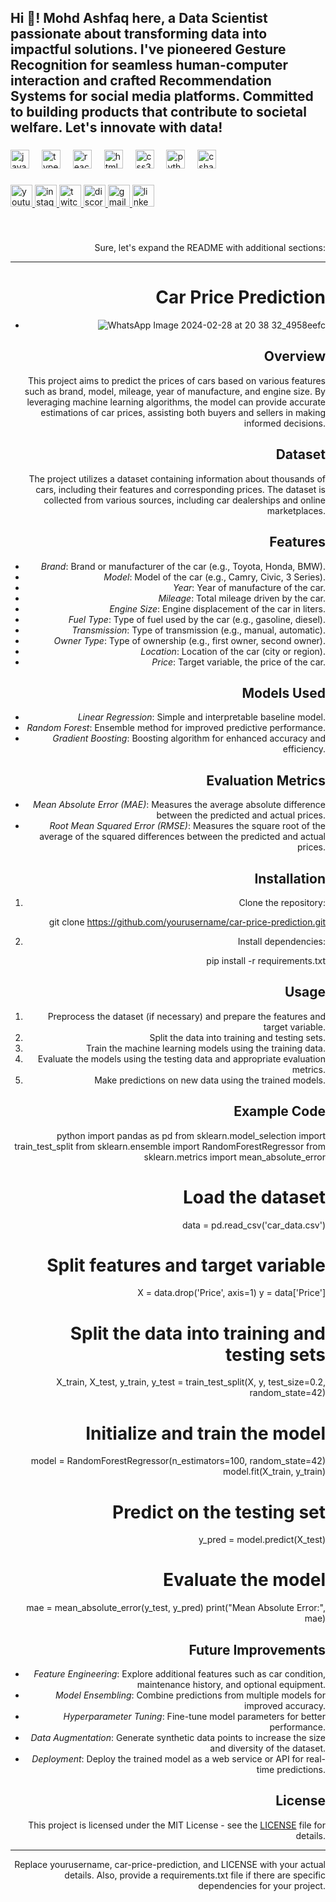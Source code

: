 <h2 align="left">Hi 👋! Mohd Ashfaq here, a Data Scientist passionate about transforming data into impactful solutions. I've pioneered Gesture Recognition for seamless human-computer interaction and crafted Recommendation Systems for social media platforms. Committed to building products that contribute to societal welfare. Let's innovate with data! 





</h2>

###


<gif align="right" height="150" src="https://i.imgflip.com/65efzo.gif"  />

###

<div align="left">
  <img src="https://cdn.jsdelivr.net/gh/devicons/devicon/icons/javascript/javascript-original.svg" height="30" alt="javascript logo"  />
  <img width="12" />
  <img src="https://cdn.jsdelivr.net/gh/devicons/devicon/icons/typescript/typescript-original.svg" height="30" alt="typescript logo"  />
  <img width="12" />
  <img src="https://cdn.jsdelivr.net/gh/devicons/devicon/icons/react/react-original.svg" height="30" alt="react logo"  />
  <img width="12" />
  <img src="https://cdn.jsdelivr.net/gh/devicons/devicon/icons/html5/html5-original.svg" height="30" alt="html5 logo"  />
  <img width="12" />
  <img src="https://cdn.jsdelivr.net/gh/devicons/devicon/icons/css3/css3-original.svg" height="30" alt="css3 logo"  />
  <img width="12" />
  <img src="https://cdn.jsdelivr.net/gh/devicons/devicon/icons/python/python-original.svg" height="30" alt="python logo"  />
  <img width="12" />
  <img src="https://cdn.jsdelivr.net/gh/devicons/devicon/icons/csharp/csharp-original.svg" height="30" alt="csharp logo"  />
</div>

###

<div align="left">
  <a href="[Your YouTube Link]">
    <img src="https://img.shields.io/static/v1?message=Youtube&logo=youtube&label=&color=FF0000&logoColor=white&labelColor=&style=for-the-badge" height="35" alt="youtube logo"  />
  </a>
  <a href="[Your Instagram Link]">
    <img src="https://img.shields.io/static/v1?message=Instagram&logo=instagram&label=&color=E4405F&logoColor=white&labelColor=&style=for-the-badge" height="35" alt="instagram logo"  />
  </a>
  <a href="[Your Twitch Link]">
    <img src="https://img.shields.io/static/v1?message=Twitch&logo=twitch&label=&color=9146FF&logoColor=white&labelColor=&style=for-the-badge" height="35" alt="twitch logo"  />
  </a>
  <a href="[Your Discord Link]">
    <img src="https://img.shields.io/static/v1?message=Discord&logo=discord&label=&color=7289DA&logoColor=white&labelColor=&style=for-the-badge" height="35" alt="discord logo"  />
  </a>
  <a href="[Your Gmail Link]">
    <img src="https://img.shields.io/static/v1?message=Gmail&logo=gmail&label=&color=D14836&logoColor=white&labelColor=&style=for-the-badge" height="35" alt="gmail logo"  />
  </a>
  <a href="[Your LinkedIn Link]">
    <img src="https://img.shields.io/static/v1?message=LinkedIn&logo=linkedin&label=&color=0077B5&logoColor=white&labelColor=&style=for-the-badge" height="35" alt="linkedin logo"  />
  </a>
</div>

###



<br clear="both">


Sure, let's expand the README with additional sections:

---

# Car Price Prediction
  -   ![WhatsApp Image 2024-02-28 at 20 38 32_4958eefc](https://github.com/ashfaq-khan14/Car-price-prediction-END-to-END-implementation-/assets/120010803/fcccb952-79e4-4530-bbc1-bc3dedb6ce73)



## Overview
This project aims to predict the prices of cars based on various features such as brand, model, mileage, year of manufacture, and engine size. By leveraging machine learning algorithms, the model can provide accurate estimations of car prices, assisting both buyers and sellers in making informed decisions.

## Dataset
The project utilizes a dataset containing information about thousands of cars, including their features and corresponding prices. The dataset is collected from various sources, including car dealerships and online marketplaces.

## Features
- *Brand*: Brand or manufacturer of the car (e.g., Toyota, Honda, BMW).
- *Model*: Model of the car (e.g., Camry, Civic, 3 Series).
- *Year*: Year of manufacture of the car.
- *Mileage*: Total mileage driven by the car.
- *Engine Size*: Engine displacement of the car in liters.
- *Fuel Type*: Type of fuel used by the car (e.g., gasoline, diesel).
- *Transmission*: Type of transmission (e.g., manual, automatic).
- *Owner Type*: Type of ownership (e.g., first owner, second owner).
- *Location*: Location of the car (city or region).
- *Price*: Target variable, the price of the car.

## Models Used
- *Linear Regression*: Simple and interpretable baseline model.
- *Random Forest*: Ensemble method for improved predictive performance.
- *Gradient Boosting*: Boosting algorithm for enhanced accuracy and efficiency.

## Evaluation Metrics
- *Mean Absolute Error (MAE)*: Measures the average absolute difference between the predicted and actual prices.
- *Root Mean Squared Error (RMSE)*: Measures the square root of the average of the squared differences between the predicted and actual prices.

## Installation
1. Clone the repository:
   
   git clone https://github.com/yourusername/car-price-prediction.git
   
2. Install dependencies:
   
   pip install -r requirements.txt
   

## Usage
1. Preprocess the dataset (if necessary) and prepare the features and target variable.
2. Split the data into training and testing sets.
3. Train the machine learning models using the training data.
4. Evaluate the models using the testing data and appropriate evaluation metrics.
5. Make predictions on new data using the trained models.

## Example Code
python
import pandas as pd
from sklearn.model_selection import train_test_split
from sklearn.ensemble import RandomForestRegressor
from sklearn.metrics import mean_absolute_error

# Load the dataset
data = pd.read_csv('car_data.csv')

# Split features and target variable
X = data.drop('Price', axis=1)
y = data['Price']

# Split the data into training and testing sets
X_train, X_test, y_train, y_test = train_test_split(X, y, test_size=0.2, random_state=42)

# Initialize and train the model
model = RandomForestRegressor(n_estimators=100, random_state=42)
model.fit(X_train, y_train)

# Predict on the testing set
y_pred = model.predict(X_test)

# Evaluate the model
mae = mean_absolute_error(y_test, y_pred)
print("Mean Absolute Error:", mae)


## Future Improvements
- *Feature Engineering*: Explore additional features such as car condition, maintenance history, and optional equipment.
- *Model Ensembling*: Combine predictions from multiple models for improved accuracy.
- *Hyperparameter Tuning*: Fine-tune model parameters for better performance.
- *Data Augmentation*: Generate synthetic data points to increase the size and diversity of the dataset.
- *Deployment*: Deploy the trained model as a web service or API for real-time predictions.

## License
This project is licensed under the MIT License - see the [LICENSE](LICENSE) file for details.

---

Replace yourusername, car-price-prediction, and LICENSE with your actual details. Also, provide a requirements.txt file if there are specific dependencies for your project.
